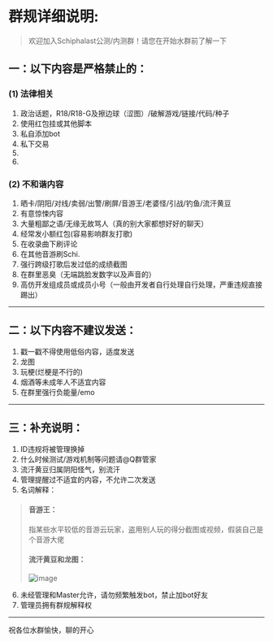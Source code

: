 # 群规详细说明:
> 欢迎加入Schiphalast公测/内测群！请您在开始水群前了解一下

## 一：以下内容是严格禁止的：
### (1) 法律相关
1. 政治话题，R18/R18-G及擦边球（涩图）/破解游戏/链接/代码/种子
2. 使用红包挂或其他脚本
3. 私自添加bot
4. 私下交易
5. 
6. 

### (2) 不和谐内容
1. 晒卡/阴阳/对线/卖弱/出警/刷屏/音游王/老婆怪/引战/钓鱼/流汗黄豆
2. 有意惊悚内容
3. 大量粗鄙之语/无缘无故骂人（真的别大家都想好好的聊天）
4. 经常发小额红包(容易影响群友打歌)
5. 在收录曲下刷评论
6. 在其他音游刷Schi.
7. 强行跨级打歌后发过低的成绩截图
8. 在群里恶臭（无端跳脸发数字以及声音的）
9. 高仿开发组成员或成员小号（一般由开发者自行处理自行处理，严重违规直接踢出）

---

## 二：以下内容不建议发送：
1. 戳一戳不得使用低俗内容，适度发送
2. 龙图
3. 玩梗(烂梗是不行的)
4. 烟酒等未成年人不适宜内容
5. 在群里强行负能量/emo

---

## 三：补充说明：
1. ID违规将被管理换掉
2. 什么时候测试/游戏机制等问题请@Q群管家
3. 流汗黄豆归属阴阳怪气，别流汗
4. 管理提醒过不适宜的内容，不允许二次发送
5. 名词解释：
> #### 音游王：
> 指某些水平较低的音游云玩家，盗用别人玩的得分截图或视频，假装自己是个音游大佬
>
>
> #### 流汗黄豆和龙图：
> ![image](https://user-images.githubusercontent.com/62653664/139514294-a22fb3d8-9de7-4e94-96b7-bd8384a794b8.jpeg)
6. 未经管理和Master允许，请勿频繁触发bot，禁止加bot好友
7. 管理员拥有群规解释权

---

祝各位水群愉快，聊的开心
